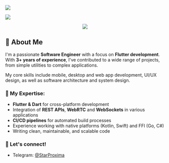 ![](https://capsule-render.vercel.app/api?type=waving&color=gradient&height=256&section=header&text=StarProxima&fontSize=75&animation=twinkling&fontAlignY=36&desc=Software%20Engineer,%20Flutter%20Developer&descAlignY=56)

![](https://hit.yhype.me/github/profile?user_id=34741787)

<p align="center">
  <img src="https://streak-stats.demolab.com?user=StarProxima&theme=github-dark-blue&hide_border=true"></img>
</p>

## 👋 About Me

I'm a passionate **Software Engineer** with a focus on **Flutter development**. With **3+ years of experience**, I've contributed to a wide range of projects, from simple utilities to complex applications.

My core skills include mobile, desktop and web app development, UI/UX design, as well as software architecture and system design.

### 🚀 My Expertise:
- **Flutter & Dart** for cross-platform development
- Integration of **REST APIs**, **WebRTC** and **WebSockets** in various applications
- **CI/CD pipelines** for automated build processes
- Experience working with native platforms (Kotlin, Swift) and FFI (Go, C#)
- Writing clean, maintainable, and scalable code

### 🔗 Let's connect!

- Telegram: [@StarProxima](https://t.me/StarProxima)
